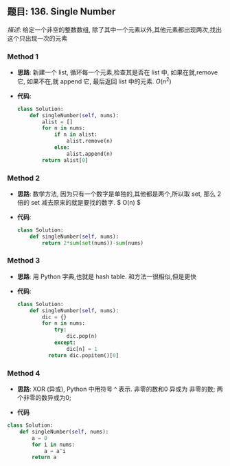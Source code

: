 ## 题目: 136. Single Number

*描述*: 给定一个非空的整数数组, 除了其中一个元素以外,其他元素都出现两次,找出这个只出现一次的元素

### Method 1

- **思路**: 新建一个 list, 循环每一个元素,检查其是否在 list 中, 如果在就,remove 它, 如果不在,就 append 它, 最后返回 list 中的元素. $O(n^2)$

  

- **代码**:

  ```python
  class Solution:
      def singleNumber(self, nums):
          alist = []
          for n in nums:
              if n in alist:
                  alist.remove(n)
              else:
                  alist.append(n)
          return alist[0]
  ```


### Method 2

- **思路**: 数学方法, 因为只有一个数字是单独的,其他都是两个,所以取 set, 那么 2倍的 set 减去原来的就是要找的数字. $ O(n) $

  

- **代码**:

  ```python 
  class Solution:
      def singleNumber(self, nums):
          return 2*sum(set(nums))-sum(nums)
  ```

  

### Method 3

-  **思路**: 用 Python 字典,也就是 hash table. 和方法一很相似,但是更快

  

- **代码**:

  ```python
  class Solution:
      def singleNumber(self, nums):
          dic = {}
          for n in nums:
              try:
                  dic.pop(n)
              except:
                  dic[n] = 1
         	return dic.popitem()[0]
  ```



### Method 4

- **思路**: XOR (异或), Python 中用符号 ^ 表示. 非零的数和0 异或为 非零的数; 两个非零的数异或为0; 



- **代码**

```python
class Solution:
    def singleNumber(self, nums):
        a = 0
        for i in nums:
            a = a^i
        return a
```


